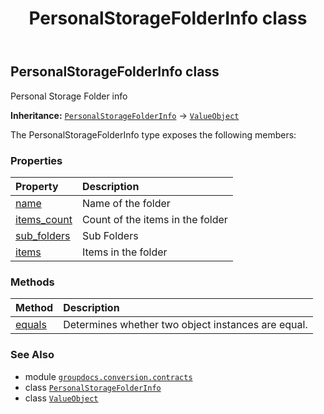 ﻿---
title: PersonalStorageFolderInfo class
second_title: GroupDocs.Conversion for Python via .NET API References
description: 
type: docs
weight: 370
url: /python-net/groupdocs.conversion.contracts/personalstoragefolderinfo/
is_root: false
---

## PersonalStorageFolderInfo class

Personal Storage Folder info



**Inheritance:** [`PersonalStorageFolderInfo`](/conversion/python-net/groupdocs.conversion.contracts/personalstoragefolderinfo) → 
[`ValueObject`](/conversion/python-net/groupdocs.conversion.contracts/valueobject)



The PersonalStorageFolderInfo type exposes the following members:

### Properties
| Property | Description |
| :- | :- |
| [name](/conversion/python-net/groupdocs.conversion.contracts/personalstoragefolderinfo/name) | Name of the folder |
| [items_count](/conversion/python-net/groupdocs.conversion.contracts/personalstoragefolderinfo/items_count) | Count of the items in the folder |
| [sub_folders](/conversion/python-net/groupdocs.conversion.contracts/personalstoragefolderinfo/sub_folders) | Sub Folders |
| [items](/conversion/python-net/groupdocs.conversion.contracts/personalstoragefolderinfo/items) | Items in the folder |


### Methods
| Method | Description |
| :- | :- |
| [equals](/conversion/python-net/groupdocs.conversion.contracts/personalstoragefolderinfo/equals/#groupdocs.conversion.contracts.ValueObject) | Determines whether two object instances are equal. |



### See Also
* module [`groupdocs.conversion.contracts`](..)
* class [`PersonalStorageFolderInfo`](/conversion/python-net/groupdocs.conversion.contracts/personalstoragefolderinfo)
* class [`ValueObject`](/conversion/python-net/groupdocs.conversion.contracts/valueobject)
